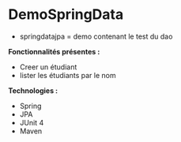 # DemoSpringData

* springdatajpa = demo contenant le test du dao

<b>Fonctionnalités présentes : </b>
- Creer un étudiant
- lister les étudiants par le nom


<b>Technologies : </b>
- Spring
- JPA
- JUnit 4
- Maven
